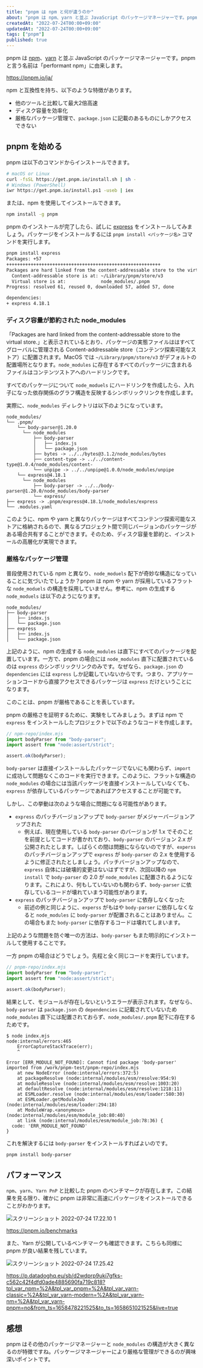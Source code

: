 ```yaml
---
title: "pnpm は npm と何が違うのか"
about: "pnpm は npm、yarn と並ぶ JavaScript のパッケージマネージャーです。pnpm と言う名前は「performant npm」に由来します。"
createdAt: "2022-07-24T00:00+09:00"
updatedAt: "2022-07-24T00:00+09:00"
tags: ["pnpm"]
published: true
---
```


pnpm は [npm](https://www.npmjs.com/)、[yarn](https://yarnpkg.com/) と並ぶ JavaScript のパッケージマネージャーです。pnpm と言う名前は「performant npm」に由来します。

https://pnpm.io/ja/

npm と互換性を持ち、以下のような特徴があります。

- 他のツールと比較して最大2倍高速
- ディスク容量を効率化
- 厳格なパッケージ管理で、`package.json` に記載のあるものにしかアクセスできない

## pnpm を始める

pnpm は以下のコマンドからインストールできます。

```sh
# macOS or Linux
curl -fsSL https://get.pnpm.io/install.sh | sh -
# Windows (PowerShell) 
iwr https://get.pnpm.io/install.ps1 -useb | iex
```

または、npm を使用してインストールできます。

```sh
npm install -g pnpm
```

pnpm のインストールが完了したら、試しに [express](https://www.npmjs.com/package/express) をインストールしてみましょう。パッケージをインストールするには `pnpm install <パッケージ名>` コマンドを実行します。

```sh
pnpm install express
Packages: +57
+++++++++++++++++++++++++++++++++++++++++++++++++++++++++
Packages are hard linked from the content-addressable store to the virtual store.
  Content-addressable store is at: ~/Library/pnpm/store/v3
  Virtual store is at:             node_modules/.pnpm
Progress: resolved 61, reused 0, downloaded 57, added 57, done

dependencies:
+ express 4.18.1
```

### ディスク容量が節約された node_modules

「Packages are hard linked from the content-addressable store to the virtual store.」と表示されているとおり、パッケージの実態ファイルははすべてグローバルに管理される Content-addressable store（コンテンツ探索可能なストア）に配置されます。MacOS では `~/Library/pnpm/store/v3` がデフォルトの配置場所となります。`node_modules` に存在するすべてのパッケージに含まれるファイルはコンテンツストアへのハードリンクです。

すべてのパッケージについて `node_moduels` にハードリンクを作成したら、入れ子になった依存関係のグラフ構造を反映するシンボリックリンクを作成します。

実際に、`node_modules` ディレクトリは以下のようになっています。

```
node_modules/
└── .pnpm/
    └── body-parser@1.20.0
      └── node_modules
          ├── body-parser
          │   ├── index.js
          │   └── package.json
          ├── bytes -> ../../bytes@3.1.2/node_modules/bytes
          ├── content-type -> ../../content-type@1.0.4/node_modules/content-
          └── unpipe -> ../../unpipe@1.0.0/node_modules/unpipe
    └── express@4.18.1
      └── node_modules
          ├── body-parser -> ../../body-parser@1.20.0/node_modules/body-parser
          └── express/
├── express -> .pnpm/express@4.18.1/node_modules/express
└── .modules.yaml
```

このように、npm や yarn と異なりパッケージはすべてコンテンツ探索可能なストアに格納されるので、異なるプロジェクト間で同じバージョンのパッケージがある場合共有することができます。そのため、ディスク容量を節約と、インストールの高層化が実現できます。

### 厳格なパッケージ管理

普段使用されている npm と異なり、`node_moduels` 配下が奇妙な構造になっていることに気づいたでしょうか？pnpm は npm や yarn が採用しているフラットな `node_moduels` の構造を採用していません。参考に、npm の生成する `node_moduels` は以下のようになります。

```
node_modules/
├── body-parser
│   ├── index.js
│   └── package.json
├── express
│   ├── index.js
│   └── package.json
```

上記のように、npm の生成する `node_modules` は直下にすべてのパッケージを配置しています。一方で、pnpm の場合には `node_modules` 直下に配置されているのは `express` のシンボリックリンクのみです。なぜなら、`package.json` の `dependencies` には `express` しか記載していないからです。つまり、アプリケーションコードから直接アクセスできるパッケージは `express` だけということになります。

このことは、pnpm が厳格であることを表しています。

pnpm の厳格さを証明するために、実験をしてみましょう。まずは npm で `express` をインストールしたプロジェクトで以下のようなコードを作成します。

```js
// npm-repo/index.mjs
import bodyParser from "body-parser";
import assert from "node:assert/strict";

assert.ok(bodyParser);
```

`body-parser` は直接インストールしたパッケージでないにも関わらず、`import` に成功して問題なくこのコードを実行できます。このように、フラットな構造の `node_modules` の場合には当該パッケージを直接インストールしていなくても、`express` が依存しているパッケージであればアクセスすることが可能です。

しかし、この挙動は次のような場合に問題になる可能性があります。

- `express` のパッチバージョンアップで `body-parser` がメジャーバージョンアップされた
  - 例えば、現在使用している `body-parser` のバージョンが 1.x でそのことを前提としてコードが書かれており、`body-parser` のバージョン 2.x が公開されたとします。しばらくの間は問題にならないのですが、`experss` のパッチバージョンアップで `express` が `body-parser` の 2.x を使用するように修正されたとしましょう。パッチバージョンアップなので、`express` 自体には破壊的変更はないはずですが、次回以降の `npm install` で `body-parser` の 2.0 が `node_modules` に配置されるようになります。これにより、何もしていないのも関わらず、`body-parser` に依存しているコードが壊れていまう可能性があります。
- `express` のパッチバージョンアップで `body-parser` に依存しなくなった
  - 前述の例と同じように、`experss` がもはや `body-parser` に依存しなくなると `node_modules` に `body-parser` が配置されることはありません。この場合もまた `body-parser` に依存するコードは壊れてしまいます。

上記のような問題を防ぐ唯一の方法は、`body-parser` もまた明示的にインストールして使用することです。

一方 pnpm の場合はどうでしょう。先程と全く同じコードを実行しています。

```js
// pnpm-repo/index.mjs
import bodyParser from "body-parser";
import assert from "node:assert/strict";

assert.ok(bodyParser);
```

結果として、モジュールが存在しないというエラーが表示されます。なぜなら、`body-parser` は `package.json` の `dependencies` に記載されていないため `node_modules` 直下には配置されておらず、`node_modules/.pnpm` 配下に存在するためです。

```
$ node index.mjs 
node:internal/errors:465
    ErrorCaptureStackTrace(err);
    ^

Error [ERR_MODULE_NOT_FOUND]: Cannot find package 'body-parser' imported from /work/pnpm-test/pnpm-repo/index.mjs
    at new NodeError (node:internal/errors:372:5)
    at packageResolve (node:internal/modules/esm/resolve:954:9)
    at moduleResolve (node:internal/modules/esm/resolve:1003:20)
    at defaultResolve (node:internal/modules/esm/resolve:1218:11)
    at ESMLoader.resolve (node:internal/modules/esm/loader:580:30)
    at ESMLoader.getModuleJob (node:internal/modules/esm/loader:294:18)
    at ModuleWrap.<anonymous> (node:internal/modules/esm/module_job:80:40)
    at link (node:internal/modules/esm/module_job:78:36) {
  code: 'ERR_MODULE_NOT_FOUND'
}
```

これを解決するには `body-parser` をインストールすればよいのです。

```sh
pnpm install body-parser
```

## パフォーマンス

`npm`、`yarn`、`Yarn PnP` と比較した pnpm のベンチマークが存在します。この結果を見る限り、確かに pnpm は非常に高速にパッケージをインストールできることがわかります。

![スクリーンショット 2022-07-24 17.22.10 1](//images.ctfassets.net/in6v9lxmm5c8/KUlLE11E4uK2hq2BbD8BG/a802fff990e4e8324f1234b632d5f35b/____________________________2022-07-24_17.22.10_1.png)

https://pnpm.io/benchmarks

また、Yarn が公開しているベンチマークも確認できます。こちらも同様に pnpm が良い結果を残しています。

![スクリーンショット 2022-07-24 17.25.42](//images.ctfassets.net/in6v9lxmm5c8/2x2bjDHwP3rAnRwzEKOsO0/da986bb780ee2e9a0e80a2c68dffe6cf/____________________________2022-07-24_17.25.42.png)

https://p.datadoghq.eu/sb/d2wdprp9uki7gfks-c562c42f4dfd0ade4885690fa719c818?tpl_var_npm=%2A&tpl_var_pnpm=%2A&tpl_var_yarn-classic=%2A&tpl_var_yarn-modern=%2A&tpl_var_yarn-nm=%2A&tpl_var_yarn-pnpm=no&from_ts=1658478221525&to_ts=1658651021525&live=true

## 感想

pnpm はその他のパッケージマネージャーと `node_modules` の構造が大きく異なるのが特徴ですね。パッケージマネージャーにより厳格な管理ができるのが興味深いポイントです。
